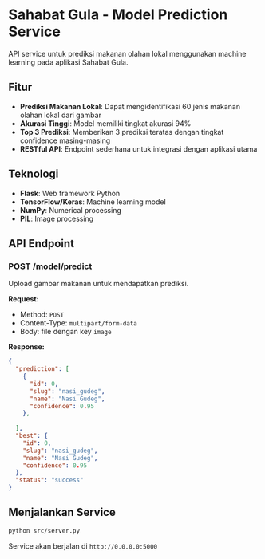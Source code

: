 # Sahabat Gula - Model Prediction Service

API service untuk prediksi makanan olahan lokal menggunakan machine learning pada aplikasi Sahabat Gula.

## Fitur

- **Prediksi Makanan Lokal**: Dapat mengidentifikasi 60 jenis makanan olahan lokal dari gambar
- **Akurasi Tinggi**: Model memiliki tingkat akurasi 94%
- **Top 3 Prediksi**: Memberikan 3 prediksi teratas dengan tingkat confidence masing-masing
- **RESTful API**: Endpoint sederhana untuk integrasi dengan aplikasi utama

## Teknologi

- **Flask**: Web framework Python
- **TensorFlow/Keras**: Machine learning model
- **NumPy**: Numerical processing
- **PIL**: Image processing

## API Endpoint

### POST /model/predict

Upload gambar makanan untuk mendapatkan prediksi.

**Request:**
- Method: `POST`
- Content-Type: `multipart/form-data`
- Body: file dengan key `image`

**Response:**
```json
{
  "prediction": [
    {
      "id": 0,
      "slug": "nasi_gudeg",
      "name": "Nasi Gudeg",
      "confidence": 0.95
    },
    
  ],
  "best": {
    "id": 0,
    "slug": "nasi_gudeg", 
    "name": "Nasi Gudeg",
    "confidence": 0.95
  },
  "status": "success"
}
```

## Menjalankan Service

```bash
python src/server.py
```

Service akan berjalan di `http://0.0.0.0:5000`